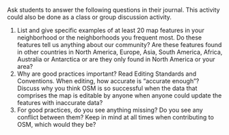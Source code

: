 Ask students to answer the following questions in their journal. This activity could also be done as a
class or group discussion activity.
1. List and give specific examples of at least 20 map features in your neighborhood or the
neighborhoods you frequent most. Do these features tell us anything about our community? Are
these features found in other countries in North America, Europe, Asia, South America, Africa,
Australia or Antarctica or are they only found in North America or your area?
2. Why are good practices important? Read Editing Standards and Conventions. When editing,
how accurate is “accurate enough”? Discuss why you think OSM is so successful when the data
that comprises the map is editable by anyone when anyone could update the features with
inaccurate data?
3. For good practices, do you see anything missing? Do you see any conflict between them? Keep in
mind at all times when contributing to OSM, which would they be?
